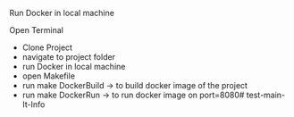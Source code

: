 Run Docker in local machine

Open Terminal
- Clone Project
- navigate to project folder
- run Docker in local machine
- open Makefile
- run make DockerBuild -> to build docker image of the project
- run make DockerRun -> to run docker image on port=8080#   t e s t - m a i n - I t - I n f o  
 